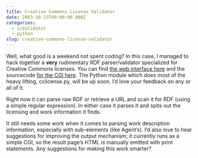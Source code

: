 ```yaml
---
title: Creative Commons License Validator
date: 2003-10-15T09:00:00.000Z
categories:
  - ccValidator
  - python
slug: creative-commons-license-validator
---
```

Well, what good is a weekend not spent coding? In this case, I managed to hack
together a **very** rudimentary RDF parser/validator
specialized for Creative Commons licenses. You can find [the web interface
here][1]  and the sourcecode [for the CGI here][2].
The Python module which does most of the heavy lifting, cclicense.py, will be up
soon. I’d love your feedback on any or all of it.

Right now it can parse raw RDF or retrieve a URL and scan it for RDF (using a
simple regular expression). In either case it parses it and spits out the
licensing and work information it finds.

It still needs some work when it comes to parsing work description information,
especially with sub-elements (like Agent&#8217;s). I’d also love to hear
suggestions for improving the output mechanism; it currently runs as a simple
CGI, so the result page’s HTML is manually emitted with print statements. Any
suggestions for making this work smarter?


 [1]: http://www.yergler.net/projects/ccvalidator
 [2]: http://www.yergler.net/projects/ccvalidator/validate.txt
